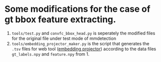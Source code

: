# Some modifications for the case of gt bbox feature extracting.
1. `tools/test.py` and `convfc_bbox_head.py` is seperately the modified files for the original file under test mode of mmdetection
2. `tools/embedding_projector_maker.py` is the script that generates the `.tsv` files for web tool ([embedding projector](https://projector.tensorflow.org/)) according to the data files `gt_labels.npy` and `feature.npy` from 1. 
